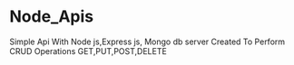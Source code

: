 # Node_Apis
Simple Api With Node js,Express js, Mongo db server Created To Perform CRUD Operations GET,PUT,POST,DELETE
